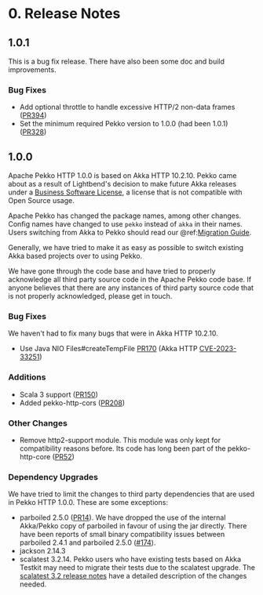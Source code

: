 # 0. Release Notes

## 1.0.1

This is a bug fix release. There have also been some doc and build improvements.

### Bug Fixes
* Add optional throttle to handle excessive HTTP/2 non-data frames ([PR394](https://github.com/apache/incubator-pekko-http/pull/394))
* Set the minimum required Pekko version to 1.0.0 (had been 1.0.1) ([PR328](https://github.com/apache/incubator-pekko-http/pull/328))

## 1.0.0

Apache Pekko HTTP 1.0.0 is based on Akka HTTP 10.2.10. Pekko came about as a result of Lightbend's decision to make future
Akka releases under a [Business Software License](https://www.lightbend.com/blog/why-we-are-changing-the-license-for-akka),
a license that is not compatible with Open Source usage.

Apache Pekko has changed the package names, among other changes. Config names have changed to use `pekko` instead
of `akka` in their names. Users switching from Akka to Pekko should read our @ref:[Migration Guide](../migration-guide/index.md).

Generally, we have tried to make it as easy as possible to switch existing Akka based projects over to using Pekko.

We have gone through the code base and have tried to properly acknowledge all third party source code in the
Apache Pekko code base. If anyone believes that there are any instances of third party source code that is not
properly acknowledged, please get in touch.

### Bug Fixes
We haven't had to fix many bugs that were in Akka HTTP 10.2.10.

* Use Java NIO Files#createTempFile [PR170](https://github.com/apache/incubator-pekko-http/pull/170) (Akka HTTP [CVE-2023-33251](https://akka.io/security/akka-http-cve-2023-05-15.html))

### Additions
* Scala 3 support ([PR150](https://github.com/apache/incubator-pekko-http/pull/150))
* Added pekko-http-cors ([PR208](https://github.com/apache/incubator-pekko-http/pull/208))

### Other Changes
* Remove http2-support module. This module was only kept for compatibility reasons before. Its code has long been part of the pekko-http-core ([PR52](https://github.com/apache/incubator-pekko-http/pull/52))

### Dependency Upgrades
We have tried to limit the changes to third party dependencies that are used in Pekko HTTP 1.0.0. These are some exceptions:

* parboiled 2.5.0 ([PR14](https://github.com/apache/incubator-pekko-http/pull/14)). We have dropped the use of the internal Akka/Pekko copy of parboiled in favour of using the jar directly. There have been reports of small binary compatibility issues between parboiled 2.4.1 and parboiled 2.5.0 ([#174](https://github.com/apache/incubator-pekko-http/issues/174)).
* jackson 2.14.3
* scalatest 3.2.14. Pekko users who have existing tests based on Akka Testkit may need to migrate their tests due to the scalatest upgrade. The [scalatest 3.2 release notes](https://www.scalatest.org/release_notes/3.2.0) have a detailed description of the changes needed.
